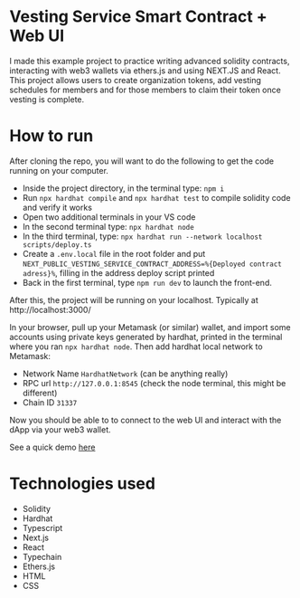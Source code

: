 # Vesting Service Smart Contract + Web UI

I made this example project to practice writing advanced solidity contracts, interacting with web3 wallets via ethers.js and using NEXT.JS and React.
This project allows users to create organization tokens, add vesting schedules for members and for those members to claim their token once vesting is complete.

# How to run

After cloning the repo, you will want to do the following to get the code running on your computer.

- Inside the project directory, in the terminal type: `npm i`
- Run `npx hardhat compile` and `npx hardhat test` to compile solidity code and verify it works
- Open two additional terminals in your VS code
- In the second terminal type: `npx hardhat node`
- In the third terminal, type: `npx hardhat run --network localhost scripts/deploy.ts`
- Create a `.env.local` file in the root folder and put `NEXT_PUBLIC_VESTING_SERVICE_CONTRACT_ADDRESS=%{Deployed contract adress}%`, filling in the address deploy script printed
- Back in the first terminal, type `npm run dev` to launch the front-end.

After this, the project will be running on your localhost. 
Typically at http://localhost:3000/

In your browser, pull up your Metamask (or similar) wallet, and import some accounts using private keys generated by hardhat, printed in the terminal where you ran `npx hardhat node`.
Then add hardhat local network to Metamask:
- Network Name `HardhatNetwork` (can be anything really)
- RPC url `http://127.0.0.1:8545` (check the node terminal, this might be different)
- Chain ID `31337`

Now you should be able to to connect to the web UI and interact with the dApp via your web3 wallet.

See a quick demo [here](https://www.loom.com/share/f817e147b825435db0672ea82e589e90?sid=85e2e850-e8a5-40ed-9b13-35df2858c9ba) 

# Technologies used
- Solidity
- Hardhat
- Typescript
- Next.js
- React
- Typechain
- Ethers.js
- HTML
- CSS